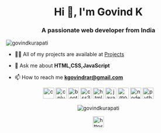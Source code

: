 <h1 align="center">Hi 👋, I'm Govind K</h1>
<h3 align="center">A passionate web developer from India</h3>
<p align="left"> <img src="https://komarev.com/ghpvc/?username=govindkurapati" alt="govindkurapati" /> </p>

- 👨‍💻 All of my projects are available at [Projects](https://github.com/GovindKurapati)

- 💬 Ask me about **HTML,CSS,JavaScript**

- 📫 How to reach me **kgovindrar@gmail.com**

<p align="center">
  <img src="https://encrypted-tbn0.gstatic.com/images?q=tbn%3AANd9GcTAxMBOEBQyjjhFUhco9kgt8-Md6fgXuUP1xQ&usqp=CAU" alt="c" width="30" height="30"/> 
  <img src="https://encrypted-tbn0.gstatic.com/images?q=tbn%3AANd9GcQ5Nv0XNyegzB0AvP-uFh4_A76FVuPg8t2g5g&usqp=CAU" alt="cplusplus" width="30" height="30"/> 
  <img src="https://encrypted-tbn0.gstatic.com/images?q=tbn%3AANd9GcSM-S1OtC02gqLg1ktAyf3AYa-wQweIzoYRAg&usqp=CAU" alt="bootstrap" width="30" height="30"/>   
  <img src="https://encrypted-tbn0.gstatic.com/images?q=tbn%3AANd9GcSRpWT7uzFuY3bTpLGQdCu6rRqInVOrXiXbtg&usqp=CAU" alt="css3" width="30" height="30"/> 
  <img src="https://encrypted-tbn0.gstatic.com/images?q=tbn%3AANd9GcS_1watA3TkTe6yCxwaiyvvPqBrg83stHpUJA&usqp=CAU" alt="html5" width="30" height="30"/> 
  <img src="https://encrypted-tbn0.gstatic.com/images?q=tbn%3AANd9GcTplmXRQjcdkBYlZ2lZzfB44DauhiCFsFMSLA&usqp=CAU" alt="javascript" width="30" height="30"/> 
  <img src="https://encrypted-tbn0.gstatic.com/images?q=tbn%3AANd9GcTxKYF2FqX381JPE0nhmLTEhp34WIYxh7rNZA&usqp=CAU" alt="mongodb" width="30" height="30"/> 
  <img src="https://encrypted-tbn0.gstatic.com/images?q=tbn%3AANd9GcSxnVDsDUlmCuCD5LvB8ZXpD5rHxmmQsZuuvQ&usqp=CAU" alt="nodejs" width="30" height="30"/> 
  <img src="https://encrypted-tbn0.gstatic.com/images?q=tbn%3AANd9GcQZkkBkKFvxLloXfCiZErsn_TXAVC_RXVfA9A&usqp=CAU" alt="python" width="30" height="30"/></p><p align="center"> 
  <img src="https://github-readme-stats.vercel.app/api?username=govindkurapati&show_icons=true" alt="govindkurapati" /> </p>

<p align="center">
<a href="https://linkedin.com/in/https//www.linkedin.com/in/govind-k-2b4880148/" target="blank"><img align="center" src="https://cdn.jsdelivr.net/npm/simple-icons@3.0.1/icons/linkedin.svg" alt="https//www.linkedin.com/in/govind-k-2b4880148/" height="30" width="30" /></a>
</p>
